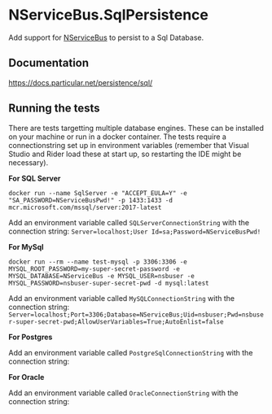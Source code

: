NServiceBus.SqlPersistence
===========================

Add support for [NServiceBus](https://docs.particular.net/nservicebus/) to persist to a Sql Database.


## Documentation

https://docs.particular.net/persistence/sql/

## Running the tests

There are tests targetting multiple database engines. These can be installed on your machine or run in a docker container.
The tests require a connectionstring set up in environment variables (remember that Visual Studio and Rider load these at start up, so restarting the IDE might be necessary).

**For SQL Server**

`docker run --name SqlServer -e "ACCEPT_EULA=Y" -e "SA_PASSWORD=NServiceBusPwd!" -p 1433:1433 -d  mcr.microsoft.com/mssql/server:2017-latest`

Add an environment variable called `SQLServerConnectionString` with the connection string:
`Server=localhost;User Id=sa;Password=NServiceBusPwd!`

**For MySql**

`docker run --rm --name test-mysql -p 3306:3306 -e MYSQL_ROOT_PASSWORD=my-super-secret-password -e MYSQL_DATABASE=NServiceBus -e MYSQL_USER=nsbuser -e MYSQL_PASSWORD=nsbuser-super-secret-pwd -d mysql:latest`

Add an environment variable called `MySQLConnectionString` with the connection string:
`Server=localhost;Port=3306;Database=NServiceBus;Uid=nsbuser;Pwd=nsbuser-super-secret-pwd;AllowUserVariables=True;AutoEnlist=false`

**For Postgres**

Add an environment variable called `PostgreSqlConnectionString` with the connection string:

**For Oracle**

Add an environment variable called `OracleConnectionString` with the connection string:
